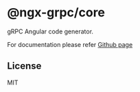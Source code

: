 # @ngx-grpc/core

gRPC Angular code generator.

For documentation please refer [Github page](https://github.com/ngx-grpc/core)

## License

MIT
